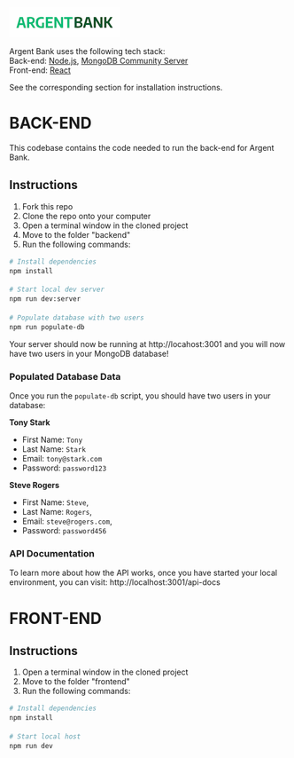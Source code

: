 ![Argent Bank](/frontend/src/assets/logo/argentBankLogo.png)

Argent Bank uses the following tech stack:  
Back-end: [Node.js](https://nodejs.org/en/), [MongoDB Community Server](https://www.mongodb.com/try/download/community)  
Front-end: [React](https://react.dev/)  

See the corresponding section for installation instructions. 


# BACK-END

This codebase contains the code needed to run the back-end for Argent Bank.

## Instructions

1. Fork this repo
1. Clone the repo onto your computer
1. Open a terminal window in the cloned project
1. Move to the folder "backend"
1. Run the following commands:

```bash
# Install dependencies
npm install

# Start local dev server
npm run dev:server

# Populate database with two users
npm run populate-db
```

Your server should now be running at http://locahost:3001 and you will now have two users in your MongoDB database!

### Populated Database Data

Once you run the `populate-db` script, you should have two users in your database:

**Tony Stark**
- First Name: `Tony`
- Last Name: `Stark`
- Email: `tony@stark.com`
- Password: `password123`

**Steve Rogers**
- First Name: `Steve`,
- Last Name: `Rogers`,
- Email: `steve@rogers.com`,
- Password: `password456`

### API Documentation

To learn more about how the API works, once you have started your local environment, you can visit: http://localhost:3001/api-docs



# FRONT-END
## Instructions

1. Open a terminal window in the cloned project
1. Move to the folder "frontend"
1. Run the following commands:

```bash
# Install dependencies
npm install

# Start local host
npm run dev
